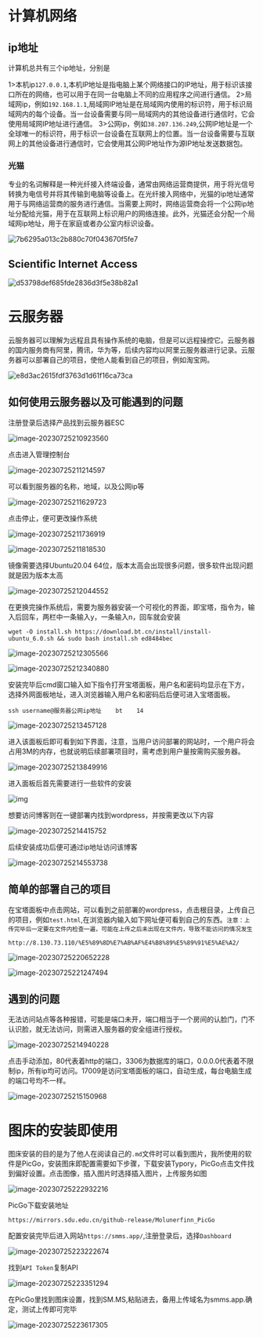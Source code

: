 # 计算机网络

## ip地址

计算机总共有三个ip地址，分别是

1>本机ip`127.0.0.1`,本机IP地址是指电脑上某个网络接口的IP地址，用于标识该接口所在的网络，也可以用于在同一台电脑上不同的应用程序之间进行通信。
2>局域网ip，例如`192.168.1.1`,局域网IP地址是在局域网内使用的标识符，用于标识局域网内的每个设备。当一台设备需要与同一局域网内的其他设备进行通信时，它会使用局域网IP地址进行通信。
3>公网ip，例如`38.207.136.249`,公网IP地址是一个全球唯一的标识符，用于标识一台设备在互联网上的位置。当一台设备需要与互联网上的其他设备进行通信时，它会使用其公网IP地址作为源IP地址发送数据包。

### 光猫

专业的名词解释是一种光纤接入终端设备，通常由网络运营商提供，用于将光信号转换为电信号并将其传输到电脑等设备上。在光纤接入网络中，光猫的ip地址通常用于与网络运营商的服务进行通信。当需要上网时，网络运营商会将一个公网ip地址分配给光猫，用于在互联网上标识用户的网络连接。此外，光猫还会分配一个局域网ip地址，用于在家庭或者办公室内标识设备。

![7b6295a013c2b880c70f043670f5fe7](https://s2.loli.net/2023/07/25/7NcTk6x3aC1uEiY.png)

## Scientific Internet Access

![d53798def685fde2836d3f5e38b82a1](https://s2.loli.net/2023/07/25/Zuc6lO3jGgWkB5Y.png)

# 云服务器

云服务器可以理解为远程且具有操作系统的电脑，但是可以远程操控它。云服务器的国内服务商有阿里，腾讯，华为等，后续内容均以阿里云服务器进行记录。云服务器可以部署自己的项目，使他人能看到自己的项目，例如淘宝网。

![e8d3ac2615fdf3763d1d61f16ca73ca](https://s2.loli.net/2023/07/25/adJHkPY2b3lXVpj.png)

## 如何使用云服务器以及可能遇到的问题

注册登录后选择产品找到云服务器ESC

![image-20230725210923560](https://s2.loli.net/2023/07/25/wFEZ2slhHx5nkua.png)

点击进入管理控制台

![image-20230725211214597](https://s2.loli.net/2023/07/26/lGqXDxC3jJr7hPs.png)

可以看到服务器的名称，地域，以及公网ip等

![image-20230725211629723](https://s2.loli.net/2023/07/25/9d1ariNvDRwZHYx.png)

点击停止，便可更改操作系统

![image-20230725211736919](https://s2.loli.net/2023/07/25/xUe48sOikvEIwY2.png)

![image-20230725211818530](https://s2.loli.net/2023/07/25/Dnl748eAUp2FuSN.png)

镜像需要选择Ubuntu20.04 64位，版本太高会出现很多问题，很多软件出现问题就是因为版本太高

![image-20230725212044552](https://s2.loli.net/2023/07/25/vQR6KiANcYeBVM9.png)

在更换完操作系统后，需要为服务器安装一个可视化的界面，即宝塔，指令为，输入后回车，两栏中一条输入y，一条输入n，回车就会安装

```
wget -O install.sh https://download.bt.cn/install/install-ubuntu_6.0.sh && sudo bash install.sh ed8484bec
```

![image-20230725212305566](https://s2.loli.net/2023/07/25/eyZsE9WQTkRDKHl.png)

![image-20230725212340880](https://s2.loli.net/2023/07/25/vbcrDo5x8lJUseS.png)

安装完毕后cmd窗口输入如下指令打开宝塔面板，用户名和密码均显示在下方，选择外网面板地址，进入浏览器输入用户名和密码后后便可进入宝塔面板。

```
ssh username@服务器公网ip地址    bt    14 
```

![image-20230725213457128](https://s2.loli.net/2023/07/25/NnTFKya6cPqR1zU.png)

进入该面板后即可看到如下界面，注意，当用户访问部署的网站时，一个用户将会占用3M的内存，也就说明后续部署项目时，需考虑到用户量按需购买服务器。

![image-20230725213849916](https://s2.loli.net/2023/07/25/x2GfQOhCDltpFX6.png)

进入面板后首先需要进行一些软件的安装

![img](https://s2.loli.net/2023/07/25/n6BCGvT7ZEyXWoM.png)

想要访问博客则在一键部署内找到wordpress，并按需更改以下内容

![image-20230725214415752](https://s2.loli.net/2023/07/25/Jx1r6pCbS2vufEN.png)

后续安装成功后便可通过ip地址访问该博客

![image-20230725214553738](https://s2.loli.net/2023/07/25/12z4ATwPvneS3VX.png)

## 简单的部署自己的项目

在宝塔面板中点击网站，可以看到之前部署的wordpress，点击根目录，上传自己的项目，例如`test.html`,在浏览器内输入如下网址便可看到自己的东西。`注意：上传完毕后一定要在文件内检查一遍，可能在上传之后未出现在文件内，导致不能访问的情况发生`

```
http://8.130.73.110/%E5%89%8D%E7%AB%AF%E4%B8%89%E5%89%91%E5%AE%A2/
```

![image-20230725220652228](https://s2.loli.net/2023/07/25/uwDbF46fCAXySxj.png)

![image-20230725221247494](https://s2.loli.net/2023/07/25/ZWd5xMF4s32NLqV.png)

## 遇到的问题

无法访问站点等各种报错，可能是端口未开，端口相当于一个房间的认脸门，门不认识脸，就无法访问，则需进入服务器的安全组进行授权。

![image-20230725214940228](https://s2.loli.net/2023/07/25/OTKQbjufmaSGBp2.png)

点击手动添加，80代表着http的端口，3306为数据库的端口，0.0.0.0代表着不限制ip，所有ip均可访问。17009是访问宝塔面板的端口，自动生成，每台电脑生成的端口号均不一样。

![image-20230725215150968](https://s2.loli.net/2023/07/25/3dth7Pm8KcfXjbL.png)

# 图床的安装即使用

图床安装的目的是为了他人在阅读自己的`.md`文件时可以看到图片，我所使用的软件是PicGo，安装图床即配置需要如下步骤，下载安装Typory，PicGo点击文件找到偏好设置。点击图像，插入图片时选择插入图片，上传服务如图

![image-20230725222932216](https://s2.loli.net/2023/07/25/AkHaxi82L7uydrW.png)

PicGo下载安装地址

```
https://mirrors.sdu.edu.cn/github-release/Molunerfinn_PicGo
```

配置安装完毕后进入网站`https://smms.app/`,注册登录后，选择`Dashboard`

![image-20230725223222674](https://s2.loli.net/2023/07/25/YniKGAej2zpovJh.png)

找到`API Token`复制API

![image-20230725223351294](https://s2.loli.net/2023/07/25/gCTtvFqQPxb9MGJ.png)

在PicGo里找到图床设置，找到SM.MS,粘贴进去，备用上传域名为smms.app.确定，测试上传即可完毕

![image-20230725223617305](https://s2.loli.net/2023/07/25/KPtCzENiHRUok5c.png)
